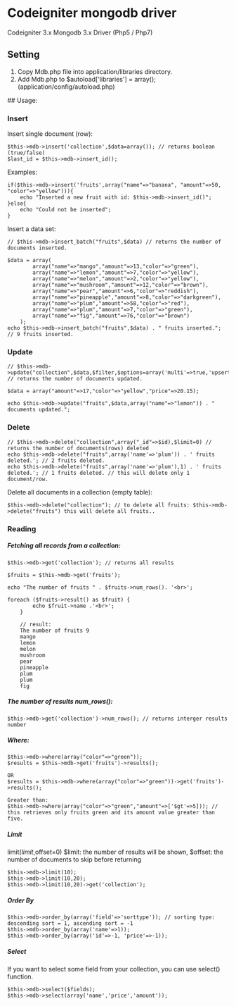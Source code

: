 # Codeigniter mongodb driver

Codeigniter 3.x Mongodb 3.x Driver (Php5 / Php7)
## Setting
<ol>
<li>Copy Mdb.php file into application/libraries directory.</li>
<li>Add Mdb.php to&nbsp;$autoload['libraries'] = array(); (application/config/autoload.php)</li>
</ol>
## Usage:

### Insert

Insert single document (row):

    $this->mdb->insert('collection',$data=array()); // returns boolean (true/false)
    $last_id = $this->mdb->insert_id();
    
Examples:
    
    if($this->mdb->insert('fruits',array("name"=>"banana", "amount"=>50, "color"=>"yellow"))){
        echo "Inserted a new fruit with id: $this->mdb->insert_id()";
    }else{
        echo "Could not be inserted";
    }
    
Insert a data set:

    // $this->mdb->insert_batch("fruits",$data) // returns the number of documents inserted.
    
    $data = array(
			array("name"=>"mango","amount"=>13,"color"=>"green"),
			array("name"=>"lemon","amount"=>7,"color"=>"yellow"),
			array("name"=>"melon","amount"=>2,"color"=>"yellow"),
			array("name"=>"mushroom","amount"=>12,"color"=>"brown"),
			array("name"=>"pear","amount"=>6,"color"=>"reddish"),
			array("name"=>"pineapple","amount"=>8,"color"=>"darkgreen"),
			array("name"=>"plum","amount"=>58,"color"=>"red"),
			array("name"=>"plum","amount"=>7,"color"=>"green"),
			array("name"=>"fig","amount"=>76,"color"=>"brown")
		);
    echo $this->mdb->insert_batch("fruits",$data) . " fruits inserted."; // 9 fruits inserted.
   
### Update

	// $this->mdb->update("collection",$data,$filter,$options=array('multi'=>true,'upsert'=>false)); // returns the number of documents updated.
		
	$data = array("amount"=>17,"color"=>"yellow","price"=>20.15);

	echo $this->mdb->update("fruits",$data,array("name"=>"lemon")) . " documents updated.";
    
### Delete

	// $this->mdb->delete("collection",array("_id"=>$id),$limit=0) // returns the number of documents(rows) deleted
	echo $this->mdb->delete("fruits",array('name'=>'plum')) . ' fruits deleted.'; // 2 fruits deleted.
	echo $this->mdb->delete("fruits",array('name'=>'plum'),1) . ' fruits deleted.'; // 1 fruits deleted. // this will delete only 1 document/row.

Delete all documents in a collection (empty table):

	$this->mdb->delete("collection"); // to delete all fruits: $this->mdb->delete("fruits") this will delete all fruits..

### Reading

##### Fetching all records from a collection:

	$this->mdb->get('collection'); // returns all results
	
	$fruits = $this->mdb->get('fruits');
	
	echo "The number of fruits " . $fruits->num_rows(). '<br>';
	
	foreach ($fruits->result() as $fruit) {
            echo $fruit->name .'<br>';
        }
        
        // result:
        The number of fruits 9
        mango
        lemon
        melon
        mushroom
        pear
        pineapple
        plum
        plum
        fig
        
##### The number of results num_rows():

	$this->mdb->get('collection')->num_rows(); // returns interger results number
	
##### Where:

	$this->mdb->where(array("color"=>"green"));
	$results = $this->mdb->get('fruits')->results();
	
	OR
	$results = $this->mdb->where(array("color"=>"green"))->get('fruits')->results();
	
	Greater than:
	$this->mdb->where(array("color"=>"green","amount"=>['$gt'=>5])); // this retrieves only fruits green and its amount value greater than five.
	
	
##### Limit

limit($limit,$offset=0) $limit: the number of results will be shown, $offset: the number of documents to skip before returning

	$this->mdb->limit(10);
	$this->mdb->limit(10,20);
	$this->mdb->limit(10,20)->get('collection');

##### Order By

	$this->mdb->order_by(array('field'=>'sorttype')); // sorting type: descending sort = 1, ascending sort = -1
	$this->mdb->order_by(array('name'=>1));
	$this->mdb->order_by(array('id'=>-1, 'price'=>-1));
	
##### Select
If you want to select some field from your collection, you can use select() function.
	
	$this->mdb->select($fields);
	$this->mdb->select(array('name','price','amount'));
	

	
	

	
	
	

